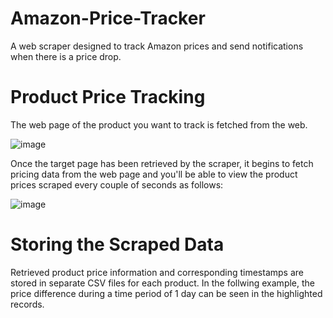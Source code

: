 # Amazon-Price-Tracker
A web scraper designed to track Amazon prices and send notifications when there is a price drop.

# Product Price Tracking
The web page of the product you want to track is fetched from the web. 

![image](https://user-images.githubusercontent.com/61287560/190400932-3b3ece0a-0a64-498e-8a5a-cf2048d3746b.png)
 


Once the target page has been retrieved by the scraper, it begins to fetch pricing data from the web page and you'll be able to view the product prices scraped every couple of seconds as follows:

![image](https://user-images.githubusercontent.com/61287560/190401069-193fc6ac-4ae1-49fd-b37c-83a9cf05cf35.png)

# Storing the Scraped Data
Retrieved product price information and corresponding timestamps are stored in separate CSV files for each product. In the follwing example, the price difference during a time period of 1 day can be seen in the highlighted records.





